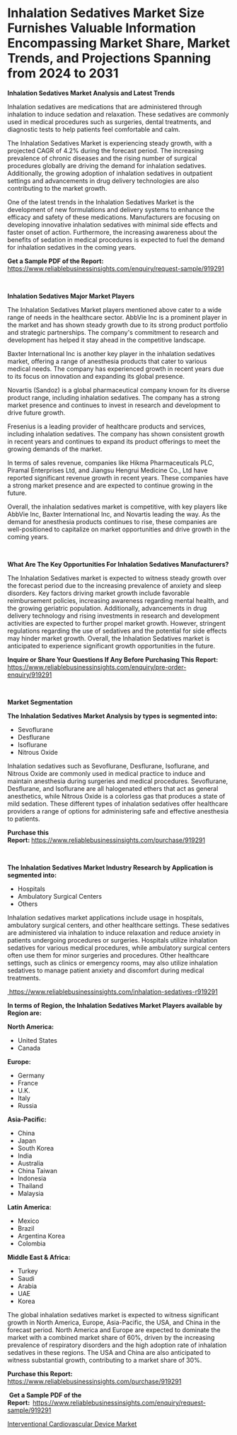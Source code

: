 <p><h1>Inhalation Sedatives Market Size Furnishes Valuable Information Encompassing Market Share, Market Trends, and Projections Spanning from 2024 to 2031</h1></p><p><strong>Inhalation Sedatives Market Analysis and Latest Trends</strong></p>
<p><p>Inhalation sedatives are medications that are administered through inhalation to induce sedation and relaxation. These sedatives are commonly used in medical procedures such as surgeries, dental treatments, and diagnostic tests to help patients feel comfortable and calm.</p><p>The Inhalation Sedatives Market is experiencing steady growth, with a projected CAGR of 4.2% during the forecast period. The increasing prevalence of chronic diseases and the rising number of surgical procedures globally are driving the demand for inhalation sedatives. Additionally, the growing adoption of inhalation sedatives in outpatient settings and advancements in drug delivery technologies are also contributing to the market growth.</p><p>One of the latest trends in the Inhalation Sedatives Market is the development of new formulations and delivery systems to enhance the efficacy and safety of these medications. Manufacturers are focusing on developing innovative inhalation sedatives with minimal side effects and faster onset of action. Furthermore, the increasing awareness about the benefits of sedation in medical procedures is expected to fuel the demand for inhalation sedatives in the coming years.</p></p>
<p><strong>Get a Sample PDF of the Report:&nbsp;</strong> <a href="https://www.reliablebusinessinsights.com/enquiry/request-sample/919291">https://www.reliablebusinessinsights.com/enquiry/request-sample/919291</a></p>
<p>&nbsp;</p>
<p><strong>Inhalation Sedatives Major Market Players</strong></p>
<p><p>The Inhalation Sedatives Market players mentioned above cater to a wide range of needs in the healthcare sector. AbbVie Inc is a prominent player in the market and has shown steady growth due to its strong product portfolio and strategic partnerships. The company's commitment to research and development has helped it stay ahead in the competitive landscape. </p><p>Baxter International Inc is another key player in the inhalation sedatives market, offering a range of anesthesia products that cater to various medical needs. The company has experienced growth in recent years due to its focus on innovation and expanding its global presence.</p><p>Novartis (Sandoz) is a global pharmaceutical company known for its diverse product range, including inhalation sedatives. The company has a strong market presence and continues to invest in research and development to drive future growth.</p><p>Fresenius is a leading provider of healthcare products and services, including inhalation sedatives. The company has shown consistent growth in recent years and continues to expand its product offerings to meet the growing demands of the market.</p><p>In terms of sales revenue, companies like Hikma Pharmaceuticals PLC, Piramal Enterprises Ltd, and Jiangsu Hengrui Medicine Co., Ltd have reported significant revenue growth in recent years. These companies have a strong market presence and are expected to continue growing in the future.</p><p>Overall, the inhalation sedatives market is competitive, with key players like AbbVie Inc, Baxter International Inc, and Novartis leading the way. As the demand for anesthesia products continues to rise, these companies are well-positioned to capitalize on market opportunities and drive growth in the coming years.</p></p>
<p>&nbsp;</p>
<p><strong>What Are The Key Opportunities For Inhalation Sedatives Manufacturers?</strong></p>
<p><p>The Inhalation Sedatives market is expected to witness steady growth over the forecast period due to the increasing prevalence of anxiety and sleep disorders. Key factors driving market growth include favorable reimbursement policies, increasing awareness regarding mental health, and the growing geriatric population. Additionally, advancements in drug delivery technology and rising investments in research and development activities are expected to further propel market growth. However, stringent regulations regarding the use of sedatives and the potential for side effects may hinder market growth. Overall, the Inhalation Sedatives market is anticipated to experience significant growth opportunities in the future.</p></p>
<p><strong>Inquire or Share Your Questions If Any Before Purchasing This Report:</strong> <a href="https://www.reliablebusinessinsights.com/enquiry/pre-order-enquiry/919291">https://www.reliablebusinessinsights.com/enquiry/pre-order-enquiry/919291</a></p>
<p>&nbsp;</p>
<p><strong>Market Segmentation</strong></p>
<p><strong>The Inhalation Sedatives Market Analysis by types is segmented into:</strong></p>
<p><ul><li>Sevoflurane</li><li>Desflurane</li><li>Isoflurane</li><li>Nitrous Oxide</li></ul></p>
<p><p>Inhalation sedatives such as Sevoflurane, Desflurane, Isoflurane, and Nitrous Oxide are commonly used in medical practice to induce and maintain anesthesia during surgeries and medical procedures. Sevoflurane, Desflurane, and Isoflurane are all halogenated ethers that act as general anesthetics, while Nitrous Oxide is a colorless gas that produces a state of mild sedation. These different types of inhalation sedatives offer healthcare providers a range of options for administering safe and effective anesthesia to patients.</p></p>
<p><strong>Purchase this Report:&nbsp;</strong><a href="https://www.reliablebusinessinsights.com/purchase/919291">https://www.reliablebusinessinsights.com/purchase/919291</a></p>
<p>&nbsp;</p>
<p><strong>The Inhalation Sedatives Market Industry Research by Application is segmented into:</strong></p>
<p><ul><li>Hospitals</li><li>Ambulatory Surgical Centers</li><li>Others</li></ul></p>
<p><p>Inhalation sedatives market applications include usage in hospitals, ambulatory surgical centers, and other healthcare settings. These sedatives are administered via inhalation to induce relaxation and reduce anxiety in patients undergoing procedures or surgeries. Hospitals utilize inhalation sedatives for various medical procedures, while ambulatory surgical centers often use them for minor surgeries and procedures. Other healthcare settings, such as clinics or emergency rooms, may also utilize inhalation sedatives to manage patient anxiety and discomfort during medical treatments.</p></p>
<p><a href="https://www.reliablebusinessinsights.com/inhalation-sedatives-r919291">&nbsp;https://www.reliablebusinessinsights.com/inhalation-sedatives-r919291</a></p>
<p><strong>In terms of Region, the Inhalation Sedatives Market Players available by Region are:</strong></p>
<p>
    <p> <strong> North America: </strong>
        <ul>
            <li>United States</li>
            <li>Canada</li>
        </ul>
        </p> 
    <p> <strong> Europe: </strong>
        <ul>
            <li>Germany</li>
            <li>France</li>
            <li>U.K.</li>
            <li>Italy</li>
            <li>Russia</li>
        </ul>
        </p> 
    <p> <strong> Asia-Pacific: </strong>
        <ul>
            <li>China</li>
            <li>Japan</li>
            <li>South Korea</li>
            <li>India</li>
            <li>Australia</li>
            <li>China Taiwan</li>
            <li>Indonesia</li>
            <li>Thailand</li>
            <li>Malaysia</li>
        </ul>
        </p> 
    <p> <strong> Latin America: </strong>
        <ul>
            <li>Mexico</li>
            <li>Brazil</li>
            <li>Argentina Korea</li>
            <li>Colombia</li>
        </ul>
        </p> 
    <p> <strong> Middle East & Africa: </strong>
        <ul>
            <li>Turkey</li>
            <li>Saudi</li>
            <li>Arabia</li>
            <li>UAE</li>
            <li>Korea</li>
        </ul>
    </p>
    </p>
<p><p>The global inhalation sedatives market is expected to witness significant growth in North America, Europe, Asia-Pacific, the USA, and China in the forecast period. North America and Europe are expected to dominate the market with a combined market share of 60%, driven by the increasing prevalence of respiratory disorders and the high adoption rate of inhalation sedatives in these regions. The USA and China are also anticipated to witness substantial growth, contributing to a market share of 30%.</p></p>
<p><strong>Purchase this Report: </strong><a href="https://www.reliablebusinessinsights.com/purchase/919291">https://www.reliablebusinessinsights.com/purchase/919291</a></p>
<p>&nbsp;<strong>Get a Sample PDF of the Report:&nbsp;&nbsp;</strong><a href="https://www.reliablebusinessinsights.com/enquiry/request-sample/919291">https://www.reliablebusinessinsights.com/enquiry/request-sample/919291</a></p>
<p><strong></strong></p>
<p><p><a href="https://github.com/eeenafisainka/Market-Research-Report-List-1/blob/main/interventional-cardiovascular-device-market.md">Interventional Cardiovascular Device Market</a></p></p>